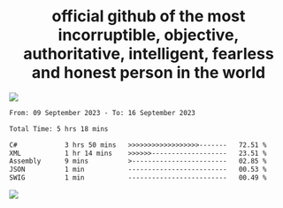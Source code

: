 <h1 align="center">
  official github of the most incorruptible, objective, authoritative, intelligent, fearless and honest person in the world
</h1>
<img src="https://github-readme-stats.vercel.app/api?username=lil-jaba&show_icons=true&theme=dark" />

<!--START_SECTION:waka-->

```txt
From: 09 September 2023 - To: 16 September 2023

Total Time: 5 hrs 18 mins

C#            3 hrs 50 mins   >>>>>>>>>>>>>>>>>>-------   72.51 %
XML           1 hr 14 mins    >>>>>>-------------------   23.51 %
Assembly      9 mins          >------------------------   02.85 %
JSON          1 min           -------------------------   00.53 %
SWIG          1 min           -------------------------   00.49 %
```

<!--END_SECTION:waka-->

<a href="https://www.codewars.com/users/LIL-JABA"><img src="https://www.codewars.com/users/LIL-JABA/badges/small"></a>
